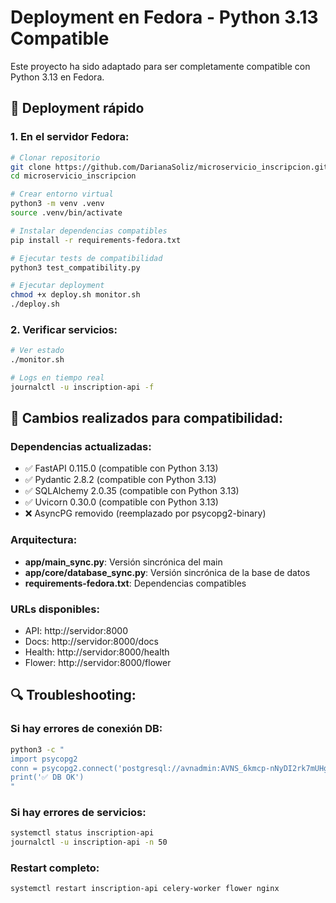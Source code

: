 # Deployment en Fedora - Python 3.13 Compatible

Este proyecto ha sido adaptado para ser completamente compatible con Python 3.13 en Fedora.

## 🚀 Deployment rápido

### 1. En el servidor Fedora:

```bash
# Clonar repositorio
git clone https://github.com/DarianaSoliz/microservicio_inscripcion.git
cd microservicio_inscripcion

# Crear entorno virtual
python3 -m venv .venv
source .venv/bin/activate

# Instalar dependencias compatibles
pip install -r requirements-fedora.txt

# Ejecutar tests de compatibilidad
python3 test_compatibility.py

# Ejecutar deployment
chmod +x deploy.sh monitor.sh
./deploy.sh
```

### 2. Verificar servicios:

```bash
# Ver estado
./monitor.sh

# Logs en tiempo real
journalctl -u inscription-api -f
```

## 🔧 Cambios realizados para compatibilidad:

### Dependencias actualizadas:
- ✅ FastAPI 0.115.0 (compatible con Python 3.13)
- ✅ Pydantic 2.8.2 (compatible con Python 3.13)
- ✅ SQLAlchemy 2.0.35 (compatible con Python 3.13)
- ✅ Uvicorn 0.30.0 (compatible con Python 3.13)
- ❌ AsyncPG removido (reemplazado por psycopg2-binary)

### Arquitectura:
- **app/main_sync.py**: Versión sincrónica del main
- **app/core/database_sync.py**: Versión sincrónica de la base de datos
- **requirements-fedora.txt**: Dependencias compatibles

### URLs disponibles:
- API: http://servidor:8000
- Docs: http://servidor:8000/docs
- Health: http://servidor:8000/health
- Flower: http://servidor:8000/flower

## 🔍 Troubleshooting:

### Si hay errores de conexión DB:
```bash
python3 -c "
import psycopg2
conn = psycopg2.connect('postgresql://avnadmin:AVNS_6kmcp-nNyDI2rk7mUHg@topicos-xd.i.aivencloud.com:18069/defaultdb?sslmode=require')
print('✅ DB OK')
"
```

### Si hay errores de servicios:
```bash
systemctl status inscription-api
journalctl -u inscription-api -n 50
```

### Restart completo:
```bash
systemctl restart inscription-api celery-worker flower nginx
```